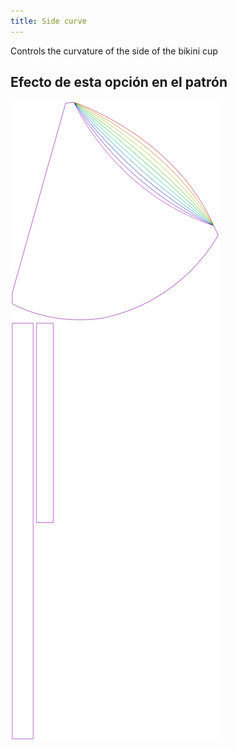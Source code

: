 ```yaml
---
title: Side curve
---
```


Controls the curvature of the side of the bikini cup


## Efecto de esta opción en el patrón
![Esta imagen muestra el efecto de esta opción superponiendo varias variantes que tienen un valor diferente para esta opción](bee_sidecurve_sample.svg "Efecto de esta opción en el patrón")